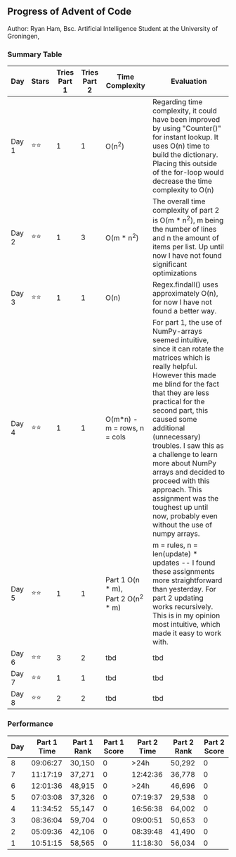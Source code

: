 ## Progress of Advent of Code

Author: Ryan Ham, Bsc. Artificial Intelligence Student at the University of Groningen,

### Summary Table

| Day   | Stars | Tries Part 1 | Tries Part 2 | Time Complexity                                      | Evaluation                                                                                                                                                                                                                                                                                                                                                                                                                                                        |
| ----- | ----- | ------------ | ------------ | ---------------------------------------------------- | ----------------------------------------------------------------------------------------------------------------------------------------------------------------------------------------------------------------------------------------------------------------------------------------------------------------------------------------------------------------------------------------------------------------------------------------------------------------- |
| Day 1 | ⭐⭐  | 1            | 1            | O(n<sup>2</sup>)                                     | Regarding time complexity, it could have been improved by using "Counter()" for instant lookup. It uses O(n) time to build the dictionary. Placing this outside of the for-loop would decrease the time complexity to O(n)                                                                                                                                                                                                                                        |
| Day 2 | ⭐⭐  | 1            | 3            | O(m \* n<sup>2</sup>)                                | The overall time complexity of part 2 is O(m \* n<sup>2</sup>), m being the number of lines and n the amount of items per list. Up until now I have not found significant optimizations                                                                                                                                                                                                                                                                           |
| Day 3 | ⭐⭐  | 1            | 1            | O(n)                                                 | Regex.findall() uses approximately O(n), for now I have not found a better way.                                                                                                                                                                                                                                                                                                                                                                                   |
| Day 4 | ⭐⭐  | 1            | 1            | O(m\*n) - m = rows, n = cols                         | For part 1, the use of NumPy-arrays seemed intuitive, since it can rotate the matrices which is really helpful. However this made me blind for the fact that they are less practical for the second part, this caused some additional (unnecessary) troubles. I saw this as a challenge to learn more about NumPy arrays and decided to proceed with this approach. This assignment was the toughest up until now, probably even without the use of numpy arrays. |
| Day 5 | ⭐⭐  | 1            | 1            | Part 1 O(n \* m), </br> Part 2 O(n<sup>2</sup> \* m) | m = rules, n = len(update) \* updates -- I found these assignments more straightforward than yesterday. For part 2 updating works recursively. This is in my opinion most intuitive, which made it easy to work with.                                                                                                                                                                                                                                             |
| Day 6 | ⭐⭐  | 3            | 2            | tbd                                                  | tbd                                                                                                                                                                                                                                                                                                                                                                                                                                                               |
| Day 7 | ⭐⭐  | 1            | 1            | tbd                                                  | tbd                                                                                                                                                                                                                                                                                                                                                                                                                                                               |
| Day 8 | ⭐⭐  | 2            | 2            | tbd                                                  | tbd                                                                                                                                                                                                                                                                                                                                                                                                                                                               |

### Performance

| **Day** | **Part 1 Time** | **Part 1 Rank** | **Part 1 Score** | **Part 2 Time** | **Part 2 Rank** | **Part 2 Score** |
| ------- | --------------- | --------------- | ---------------- | --------------- | --------------- | ---------------- |
| 8       | 09:06:27        | 30,150          | 0                | >24h            | 50,292          | 0                |
| 7       | 11:17:19        | 37,271          | 0                | 12:42:36        | 36,778          | 0                |
| 6       | 12:01:36        | 48,915          | 0                | >24h            | 46,696          | 0                |
| 5       | 07:03:08        | 37,326          | 0                | 07:19:37        | 29,538          | 0                |
| 4       | 11:34:52        | 55,147          | 0                | 16:56:38        | 64,002          | 0                |
| 3       | 08:36:04        | 59,704          | 0                | 09:00:51        | 50,653          | 0                |
| 2       | 05:09:36        | 42,106          | 0                | 08:39:48        | 41,490          | 0                |
| 1       | 10:51:15        | 58,565          | 0                | 11:18:30        | 56,034          | 0                |
